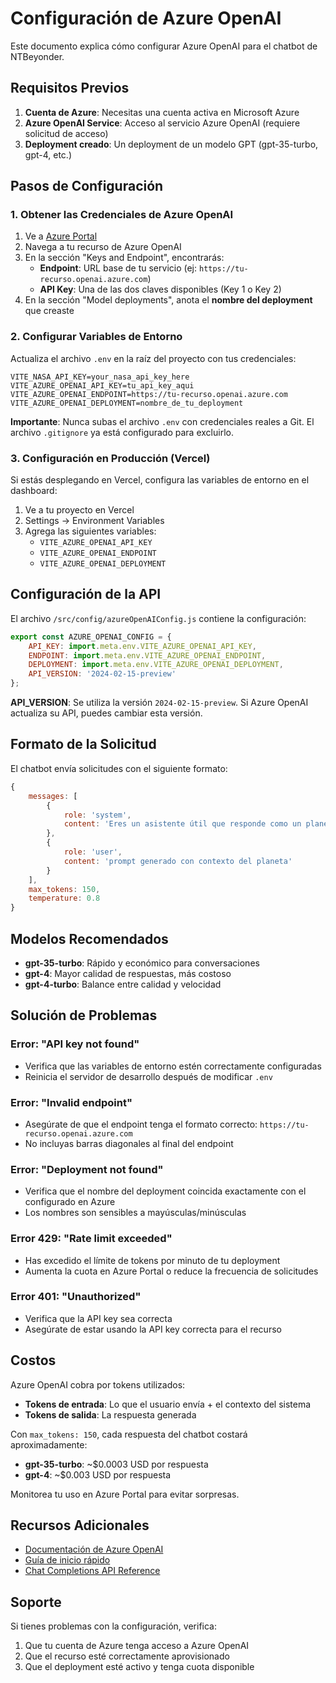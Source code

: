 # Configuración de Azure OpenAI

Este documento explica cómo configurar Azure OpenAI para el chatbot de NTBeyonder.

## Requisitos Previos

1. **Cuenta de Azure**: Necesitas una cuenta activa en Microsoft Azure
2. **Azure OpenAI Service**: Acceso al servicio Azure OpenAI (requiere solicitud de acceso)
3. **Deployment creado**: Un deployment de un modelo GPT (gpt-35-turbo, gpt-4, etc.)

## Pasos de Configuración

### 1. Obtener las Credenciales de Azure OpenAI

1. Ve a [Azure Portal](https://portal.azure.com)
2. Navega a tu recurso de Azure OpenAI
3. En la sección "Keys and Endpoint", encontrarás:
   - **Endpoint**: URL base de tu servicio (ej: `https://tu-recurso.openai.azure.com`)
   - **API Key**: Una de las dos claves disponibles (Key 1 o Key 2)
4. En la sección "Model deployments", anota el **nombre del deployment** que creaste

### 2. Configurar Variables de Entorno

Actualiza el archivo `.env` en la raíz del proyecto con tus credenciales:

```env
VITE_NASA_API_KEY=your_nasa_api_key_here
VITE_AZURE_OPENAI_API_KEY=tu_api_key_aqui
VITE_AZURE_OPENAI_ENDPOINT=https://tu-recurso.openai.azure.com
VITE_AZURE_OPENAI_DEPLOYMENT=nombre_de_tu_deployment
```

**Importante**: Nunca subas el archivo `.env` con credenciales reales a Git. El archivo `.gitignore` ya está configurado para excluirlo.

### 3. Configuración en Producción (Vercel)

Si estás desplegando en Vercel, configura las variables de entorno en el dashboard:

1. Ve a tu proyecto en Vercel
2. Settings → Environment Variables
3. Agrega las siguientes variables:
   - `VITE_AZURE_OPENAI_API_KEY`
   - `VITE_AZURE_OPENAI_ENDPOINT`
   - `VITE_AZURE_OPENAI_DEPLOYMENT`

## Configuración de la API

El archivo `/src/config/azureOpenAIConfig.js` contiene la configuración:

```javascript
export const AZURE_OPENAI_CONFIG = {
    API_KEY: import.meta.env.VITE_AZURE_OPENAI_API_KEY,
    ENDPOINT: import.meta.env.VITE_AZURE_OPENAI_ENDPOINT,
    DEPLOYMENT: import.meta.env.VITE_AZURE_OPENAI_DEPLOYMENT,
    API_VERSION: '2024-02-15-preview'
};
```

**API_VERSION**: Se utiliza la versión `2024-02-15-preview`. Si Azure OpenAI actualiza su API, puedes cambiar esta versión.

## Formato de la Solicitud

El chatbot envía solicitudes con el siguiente formato:

```javascript
{
    messages: [
        {
            role: 'system',
            content: 'Eres un asistente útil que responde como un planeta del sistema solar.'
        },
        {
            role: 'user',
            content: 'prompt generado con contexto del planeta'
        }
    ],
    max_tokens: 150,
    temperature: 0.8
}
```

## Modelos Recomendados

- **gpt-35-turbo**: Rápido y económico para conversaciones
- **gpt-4**: Mayor calidad de respuestas, más costoso
- **gpt-4-turbo**: Balance entre calidad y velocidad

## Solución de Problemas

### Error: "API key not found"
- Verifica que las variables de entorno estén correctamente configuradas
- Reinicia el servidor de desarrollo después de modificar `.env`

### Error: "Invalid endpoint"
- Asegúrate de que el endpoint tenga el formato correcto: `https://tu-recurso.openai.azure.com`
- No incluyas barras diagonales al final del endpoint

### Error: "Deployment not found"
- Verifica que el nombre del deployment coincida exactamente con el configurado en Azure
- Los nombres son sensibles a mayúsculas/minúsculas

### Error 429: "Rate limit exceeded"
- Has excedido el límite de tokens por minuto de tu deployment
- Aumenta la cuota en Azure Portal o reduce la frecuencia de solicitudes

### Error 401: "Unauthorized"
- Verifica que la API key sea correcta
- Asegúrate de estar usando la API key correcta para el recurso

## Costos

Azure OpenAI cobra por tokens utilizados:
- **Tokens de entrada**: Lo que el usuario envía + el contexto del sistema
- **Tokens de salida**: La respuesta generada

Con `max_tokens: 150`, cada respuesta del chatbot costará aproximadamente:
- **gpt-35-turbo**: ~$0.0003 USD por respuesta
- **gpt-4**: ~$0.003 USD por respuesta

Monitorea tu uso en Azure Portal para evitar sorpresas.

## Recursos Adicionales

- [Documentación de Azure OpenAI](https://learn.microsoft.com/azure/ai-services/openai/)
- [Guía de inicio rápido](https://learn.microsoft.com/azure/ai-services/openai/quickstart)
- [Chat Completions API Reference](https://learn.microsoft.com/azure/ai-services/openai/reference)

## Soporte

Si tienes problemas con la configuración, verifica:
1. Que tu cuenta de Azure tenga acceso a Azure OpenAI
2. Que el recurso esté correctamente aprovisionado
3. Que el deployment esté activo y tenga cuota disponible
